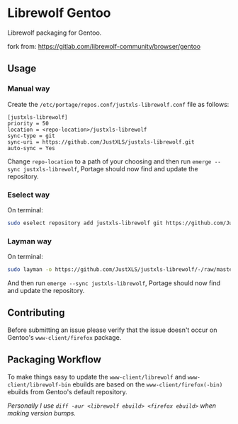 # Librewolf Gentoo

Librewolf packaging for Gentoo.

fork from: https://gitlab.com/librewolf-community/browser/gentoo

## Usage

### Manual way

Create the `/etc/portage/repos.conf/justxls-librewolf.conf` file as follows:

```
[justxls-librewolf]
priority = 50
location = <repo-location>/justxls-librewolf
sync-type = git
sync-uri = https://github.com/JustXLS/justxls-librewolf.git
auto-sync = Yes
```

Change `repo-location` to a path of your choosing and then run `emerge --sync justxls-librewolf`, Portage should now find and update the repository.

### Eselect way

On terminal:

```bash
sudo eselect repository add justxls-librewolf git https://github.com/JustXLS/justxls-librewolf.git
```

### Layman way

On terminal:

```bash
sudo layman -o https://github.com/JustXLS/justxls-librewolf/-/raw/master/repository.xml -f -a justxls-librewolf
```

And then run `emerge --sync justxls-librewolf`, Portage should now find and update the repository.

## Contributing

Before submitting an issue please verify that the issue doesn't occur on Gentoo's `www-client/firefox` package.

## Packaging Workflow

To make things easy to update the `www-client/librewolf` and `www-client/librewolf-bin` ebuilds are based on the `www-client/firefox(-bin)` ebuilds from Gentoo's default repository.

_Personally I use `diff -aur <librewolf ebuild> <firefox ebuild>` when making version bumps._
